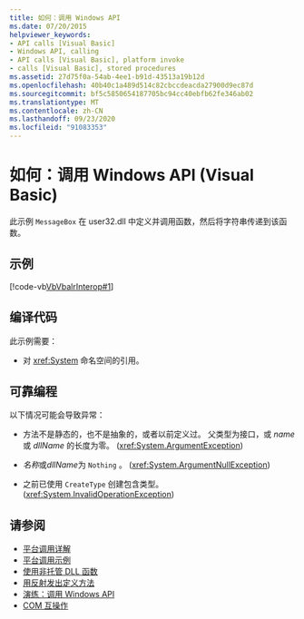 ```yaml
---
title: 如何：调用 Windows API
ms.date: 07/20/2015
helpviewer_keywords:
- API calls [Visual Basic]
- Windows API, calling
- API calls [Visual Basic], platform invoke
- calls [Visual Basic], stored procedures
ms.assetid: 27d75f0a-54ab-4ee1-b91d-43513a19b12d
ms.openlocfilehash: 40b40c1a489d514c82cbccdeacda27900d9ec87d
ms.sourcegitcommit: bf5c5850654187705bc94cc40ebfb62fe346ab02
ms.translationtype: MT
ms.contentlocale: zh-CN
ms.lasthandoff: 09/23/2020
ms.locfileid: "91083353"
---
```

# <a name="how-to-call-windows-apis-visual-basic"></a>如何：调用 Windows API (Visual Basic)

此示例 `MessageBox` 在 user32.dll 中定义并调用函数，然后将字符串传递到该函数。  
  
## <a name="example"></a>示例  

 [!code-vb[VbVbalrInterop#1](~/samples/snippets/visualbasic/VS_Snippets_VBCSharp/VbVbalrInterop/VB/Class1.vb#1)]  
  
## <a name="compile-the-code"></a>编译代码  

 此示例需要：  
  
- 对 <xref:System> 命名空间的引用。  
  
## <a name="robust-programming"></a>可靠编程  

 以下情况可能会导致异常：  
  
- 方法不是静态的，也不是抽象的，或者以前定义过。 父类型为接口，或 *name* 或 *dllName* 的长度为零。 (<xref:System.ArgumentException>)  
  
- *名称*或*dllName*为 `Nothing` 。 (<xref:System.ArgumentNullException>)  
  
- 之前已使用 `CreateType` 创建包含类型。 (<xref:System.InvalidOperationException>)  
  
## <a name="see-also"></a>请参阅

- [平台调用详解](../../../framework/interop/consuming-unmanaged-dll-functions.md#a-closer-look-at-platform-invoke)
- [平台调用示例](../../../framework/interop/platform-invoke-examples.md)
- [使用非托管 DLL 函数](../../../framework/interop/consuming-unmanaged-dll-functions.md)
- [用反射发出定义方法](/previous-versions/dotnet/netframework-4.0/w63y4d4f(v=vs.100))
- [演练：调用 Windows API](walkthrough-calling-windows-apis.md)
- [COM 互操作](index.md)

